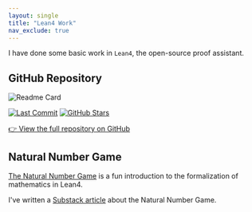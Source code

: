 ```yaml
---
layout: single
title: "Lean4 Work"
nav_exclude: true
---
```


I have done some basic work in `Lean4`, the open-source proof assistant. 

## GitHub Repository

![Readme Card](https://github-readme-stats.vercel.app/api/pin/?username=RaymondTana&repo=Lean4_Work)

[![Last Commit](https://img.shields.io/github/last-commit/RaymondTana/Lean4_Work)](https://github.com/RaymondTana/Lean4_Work) [![GitHub Stars](https://img.shields.io/github/stars/RaymondTana/Lean4_Work?style=social)](https://github.com/RaymondTana/Lean4_Work)

[👉 View the full repository on GitHub](https://github.com/RaymondTana/Lean4_Work)

## Natural Number Game

[The Natural Number Game](https://adam.math.hhu.de/#/g/leanprover-community/nng4) is a fun introduction to the formalization of mathematics in Lean4. 

I've written a [Substack article](https://substack.com/@pretermathematics/p-158966639) about the Natural Number Game.